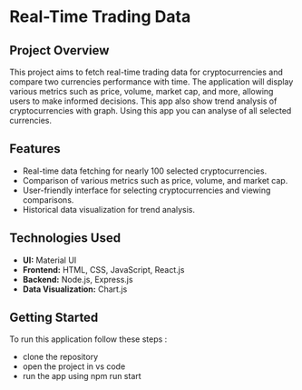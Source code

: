 # Real-Time Trading Data

## Project Overview

This project aims to fetch real-time trading data for cryptocurrencies and compare two currencies performance with time. The application will display various metrics such as price, volume, market cap, and more, allowing users to make informed decisions. This app also show trend analysis of cryptocurrencies with graph. Using this app you can analyse of all selected currencies.

## Features

- Real-time data fetching for nearly 100 selected cryptocurrencies.
- Comparison of various metrics such as price, volume, and market cap.
- User-friendly interface for selecting cryptocurrencies and viewing comparisons.
- Historical data visualization for trend analysis.

## Technologies Used
- **UI:** Material UI
- **Frontend:** HTML, CSS, JavaScript, React.js
- **Backend:** Node.js, Express.js
- **Data Visualization:** Chart.js 

## Getting Started

To run this application follow these steps :
- clone the repository
- open the project in vs code
- run the app using npm run start


